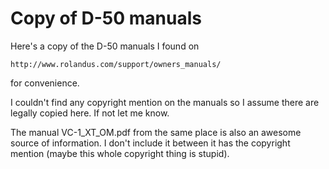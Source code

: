 Copy of D-50 manuals
====================

Here's a copy of the D-50 manuals I found on
```
http://www.rolandus.com/support/owners_manuals/
```
for convenience.

I couldn't find any copyright mention on the manuals so I assume there
are legally copied here. If not let me know.

The manual VC-1_XT_OM.pdf from the same place is also an awesome
source of information. I don't include it between it has the copyright
mention (maybe this whole copyright thing is stupid).